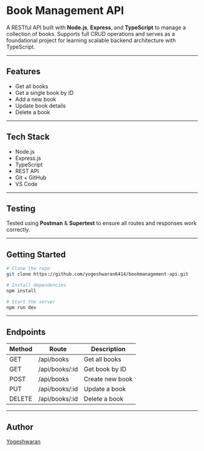 #  Book Management API

A RESTful API built with **Node.js**, **Express**, and **TypeScript** to manage a collection of books. Supports full CRUD operations and serves as a foundational project for learning scalable backend architecture with TypeScript.

---

##  Features

- Get all books
- Get a single book by ID
- Add a new book
- Update book details
- Delete a book

---

##  Tech Stack

- Node.js
- Express.js
- TypeScript
- REST API
- Git + GitHub
- VS Code

---

##  Testing

Tested using **Postman** & **Supertest** to ensure all routes and responses work correctly.

---

##  Getting Started

```bash
# Clone the repo
git clone https://github.com/yogeshwaran6414/bookmanagement-api.git

# Install dependencies
npm install

# Start the server
npm run dev
```
---

##  Endpoints

| Method | Route           | Description        |
|--------|------------------|--------------------|
| GET    | /api/books       | Get all books      |
| GET    | /api/books/:id   | Get book by ID     |
| POST   | /api/books       | Create new book    |
| PUT    | /api/books/:id   | Update a book      |
| DELETE | /api/books/:id   | Delete a book      |

---

##  Author

[Yogeshwaran](https://github.com/yogeshwaran6414)
